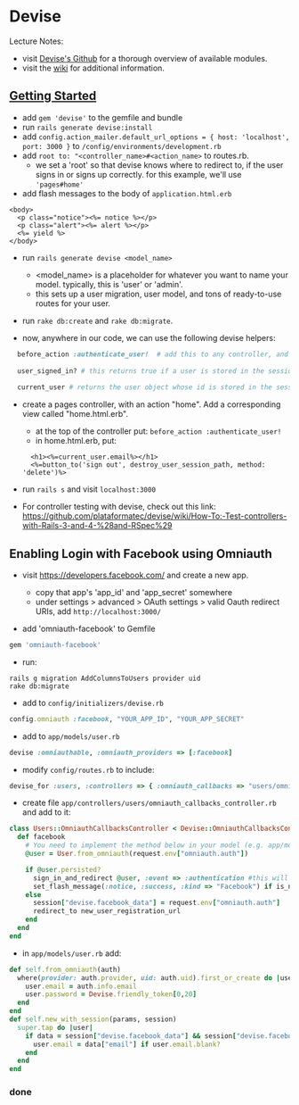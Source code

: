 # Devise

Lecture Notes:
- visit [Devise's Github](https://github.com/plataformatec/devise) for a thorough overview of available modules.
- visit the [wiki](https://github.com/plataformatec/devise/wiki) for additional information.

## [Getting Started](https://github.com/plataformatec/devise#getting-started)
- add ```gem 'devise'``` to the gemfile and bundle
- run ```rails generate devise:install```
- add ```config.action_mailer.default_url_options = { host: 'localhost', port: 3000 }``` to ```/config/environments/development.rb```
- add ```root to: "<controller_name>#<action_name>``` to routes.rb.
  - we set a 'root' so that devise knows where to redirect to, if the user signs in or signs up correctly. for this example, we'll use ```'pages#home'```
- add flash messages to the body of ```application.html.erb```
```
<body>
  <p class="notice"><%= notice %></p>
  <p class="alert"><%= alert %></p>
  <%= yield %>
</body>
```
- run ```rails generate devise <model_name>```
  - <model_name> is a placeholder for whatever you want to name your model. typically, this is 'user' or 'admin'.   
  - this sets up a user migration, user model, and tons of ready-to-use routes for your user.

- run ```rake db:create``` and ```rake db:migrate```. 

- now, anywhere in our code, we can use the following devise helpers:
```ruby 
  before_action :authenticate_user!  # add this to any controller, and it will require a user session to access any of the controller's actions
  
  user_signed_in? # this returns true if a user is stored in the session, otherwise returns false
  
  current_user # returns the user object whose id is stored in the session
```

- create a pages controller, with an action "home". Add a corresponding view called "home.html.erb".
  - at the top of the controller put: ```before_action :authenticate_user!```
  - in home.html.erb, put:
  ```
    <h1><%=current_user.email%></h1>
    <%=button_to('sign out', destroy_user_session_path, method: 'delete')%>
  ```
- run ```rails s``` and visit ```localhost:3000```

- For controller testing with devise, check out this link:
https://github.com/plataformatec/devise/wiki/How-To:-Test-controllers-with-Rails-3-and-4-%28and-RSpec%29

## Enabling Login with Facebook using Omniauth

- visit https://developers.facebook.com/ and create a new app.
  - copy that app's 'app_id' and 'app_secret' somewhere
  - under settings > advanced > OAuth settings > valid Oauth redirect URIs, add ```http://localhost:3000/```

- add 'omniauth-facebook' to Gemfile
```ruby
gem 'omniauth-facebook'
```

- run:
```
rails g migration AddColumnsToUsers provider uid
rake db:migrate
```

- add to ```config/initializers/devise.rb```
```ruby
config.omniauth :facebook, "YOUR_APP_ID", "YOUR_APP_SECRET"
```

- add to ```app/models/user.rb```
```ruby
devise :omniauthable, :omniauth_providers => [:facebook]
```

- modify ```config/routes.rb``` to include:
```ruby
devise_for :users, :controllers => { :omniauth_callbacks => "users/omniauth_callbacks" }
```

- create file ```app/controllers/users/omniauth_callbacks_controller.rb``` and add to it:
```ruby 
class Users::OmniauthCallbacksController < Devise::OmniauthCallbacksController
  def facebook
    # You need to implement the method below in your model (e.g. app/models/user.rb)
    @user = User.from_omniauth(request.env["omniauth.auth"])

    if @user.persisted?
      sign_in_and_redirect @user, :event => :authentication #this will throw if @user is not activated
      set_flash_message(:notice, :success, :kind => "Facebook") if is_navigational_format?
    else
      session["devise.facebook_data"] = request.env["omniauth.auth"]
      redirect_to new_user_registration_url
    end
  end
end
```

- in ```app/models/user.rb``` add:
```ruby
def self.from_omniauth(auth)
  where(provider: auth.provider, uid: auth.uid).first_or_create do |user|
    user.email = auth.info.email
    user.password = Devise.friendly_token[0,20]
  end
end
def self.new_with_session(params, session)
  super.tap do |user|
    if data = session["devise.facebook_data"] && session["devise.facebook_data"]["extra"]["raw_info"]
      user.email = data["email"] if user.email.blank?
    end
  end
end
```

### done
